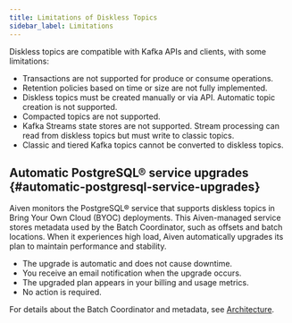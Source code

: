 ```yaml
---
title: Limitations of Diskless Topics
sidebar_label: Limitations
---
```


Diskless topics are compatible with Kafka APIs and clients, with some limitations:

- Transactions are not supported for produce or consume operations.
- Retention policies based on time or size are not fully implemented.
- Diskless topics must be created manually or via API. Automatic topic creation is not
  supported.
- Compacted topics are not supported.
- Kafka Streams state stores are not supported. Stream processing can read from diskless
  topics but must write to classic topics.
- Classic and tiered Kafka topics cannot be converted to diskless topics.

## Automatic PostgreSQL® service upgrades {#automatic-postgresql-service-upgrades}

Aiven monitors the PostgreSQL® service that supports diskless topics in
Bring Your Own Cloud (BYOC) deployments.
This Aiven-managed service stores metadata used by the Batch Coordinator, such as
offsets and batch locations.
When it experiences high load, Aiven automatically upgrades its plan to maintain
performance and stability.

- The upgrade is automatic and does not cause downtime.
- You receive an email notification when the upgrade occurs.
- The upgraded plan appears in your billing and usage metrics.
- No action is required.

For details about the Batch Coordinator and metadata,
see [Architecture](/docs/products/kafka/diskless/concepts/architecture#batch-coordinator-and-metadata).
